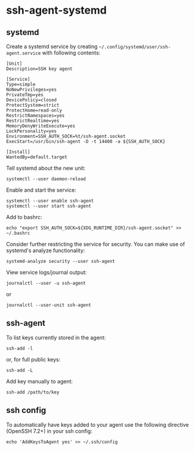 # ssh-agent-systemd

## systemd

Create a systemd service by creating `~/.config/systemd/user/ssh-agent.service` with following contents:
```
[Unit]
Description=SSH key agent

[Service]
Type=simple
NoNewPrivileges=yes
PrivateTmp=yes
DevicePolicy=closed
ProtectSystem=strict
ProtectHome=read-only
RestrictNamespaces=yes
RestrictRealtime=yes
MemoryDenyWriteExecute=yes
LockPersonality=yes
Environment=SSH_AUTH_SOCK=%t/ssh-agent.socket
ExecStart=/usr/bin/ssh-agent -D -t 14400 -a ${SSH_AUTH_SOCK}

[Install]
WantedBy=default.target
```

Tell systemd about the new unit:
```
systemctl --user daemon-reload
```

Enable and start the service:
```
systemctl --user enable ssh-agent
systemctl --user start ssh-agent
```

Add to bashrc:
```
echo "export SSH_AUTH_SOCK=${XDG_RUNTIME_DIR}/ssh-agent.socket" >> ~/.bashrc
```

Consider further restricting the service for security. You can make use of systemd's analyze functionality:
```
systemd-analyze security --user ssh-agent
```

View service logs/journal output:
```
journalctl --user -u ssh-agent
```
or
```
journalctl --user-unit ssh-agent
```


## ssh-agent

To list keys currently stored in the agent:
```
ssh-add -l
```

or, for full public keys:
```
ssh-add -L
```

Add key manually to agent:
```
ssh-add /path/to/key
```


## ssh config

To automatically have keys added to your agent use the following directive (OpenSSH 7.2+) in your ssh config:
```
echo 'AddKeysToAgent yes' >> ~/.ssh/config
```
